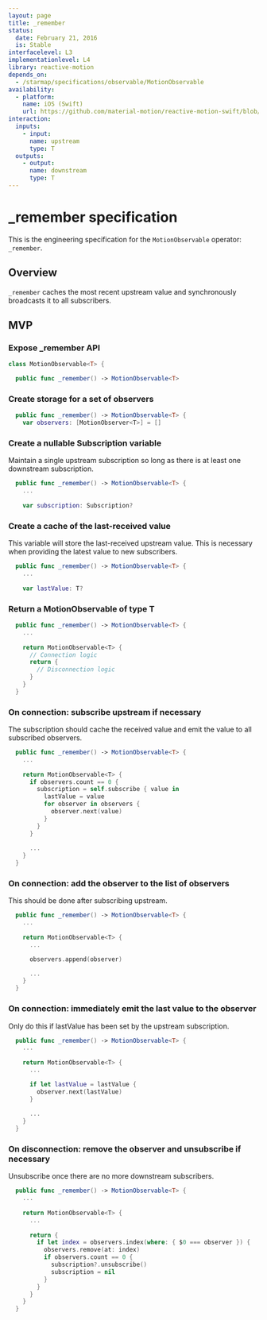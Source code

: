 ```yaml
---
layout: page
title: _remember
status:
  date: February 21, 2016
  is: Stable
interfacelevel: L3
implementationlevel: L4
library: reactive-motion
depends_on:
  - /starmap/specifications/observable/MotionObservable
availability:
  - platform:
    name: iOS (Swift)
    url: https://github.com/material-motion/reactive-motion-swift/blob/develop/src/operators/foundation/_remember.swift
interaction:
  inputs:
    - input:
      name: upstream
      type: T
  outputs:
    - output:
      name: downstream
      type: T
---
```


# _remember specification

This is the engineering specification for the `MotionObservable` operator: `_remember`.

## Overview

`_remember` caches the most recent upstream value and synchronously broadcasts it to all subscribers.

## MVP

### Expose _remember API

```swift
class MotionObservable<T> {

  public func _remember() -> MotionObservable<T>
```

### Create storage for a set of observers

```swift
  public func _remember() -> MotionObservable<T> {
    var observers: [MotionObserver<T>] = []
```

### Create a nullable Subscription variable

Maintain a single upstream subscription so long as there is at least one downstream
subscription.

```swift
  public func _remember() -> MotionObservable<T> {
    ...
    
    var subscription: Subscription?
```

### Create a cache of the last-received value

This variable will store the last-received upstream value. This is necessary when providing the
latest value to new subscribers.

```swift
  public func _remember() -> MotionObservable<T> {
    ...
    
    var lastValue: T?
```

### Return a MotionObservable of type T

```swift
  public func _remember() -> MotionObservable<T> {
    ...
    
    return MotionObservable<T> {
      // Connection logic
      return {
        // Disconnection logic
      }
    }
  }
```

### On connection: subscribe upstream if necessary

The subscription should cache the received value and emit the value to all subscribed observers.

```swift
  public func _remember() -> MotionObservable<T> {
    ...
    
    return MotionObservable<T> {
      if observers.count == 0 {
        subscription = self.subscribe { value in
          lastValue = value
          for observer in observers {
            observer.next(value)
          }
        }
      }
      
      ...
    }
  }
```

### On connection: add the observer to the list of observers

This should be done after subscribing upstream.

```swift
  public func _remember() -> MotionObservable<T> {
    ...
    
    return MotionObservable<T> {
      ...

      observers.append(observer)

      ...
    }
  }
```

### On connection: immediately emit the last value to the observer

Only do this if lastValue has been set by the upstream subscription.

```swift
  public func _remember() -> MotionObservable<T> {
    ...
    
    return MotionObservable<T> {
      ...

      if let lastValue = lastValue {
        observer.next(lastValue)
      }
      
      ...
    }
  }
```

### On disconnection: remove the observer and unsubscribe if necessary

Unsubscribe once there are no more downstream subscribers.

```swift
  public func _remember() -> MotionObservable<T> {
    ...
    
    return MotionObservable<T> {
      ...
      
      return {
        if let index = observers.index(where: { $0 === observer }) {
          observers.remove(at: index)
          if observers.count == 0 {
            subscription?.unsubscribe()
            subscription = nil
          }
        }
      }
    }
  }
```
